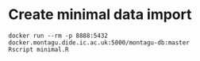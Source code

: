 # Create minimal data import

```
docker run --rm -p 8888:5432 docker.montagu.dide.ic.ac.uk:5000/montagu-db:master
Rscript minimal.R
```
